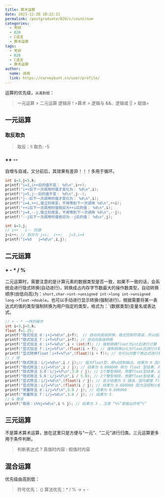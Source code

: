 ```yaml
---
title: 算术运算
date: 2021-12-28 10:22:11
permalink: /postgraduate/820/c/count/num
categories: 
  - 考研
  - 820
  - C语言
  - 算术运算
tags: 
  - 考研
  - 820
  - C语言
  - 算术运算
author: 
  name: 诚城
  link: https://carveybunt.cn/user/profile/
---
```

运算的优先级，`从高到低`：
> 一元运算 > 二元运算 
  逻辑非 ! >算术 > 逻辑与 &&、逻辑或 || > 赋值=
## 一元运算
### 取反取负
> 取反：!i
  取负: -5
### ++  --
自增与自减，又分前后，其效果有差异！！！多用于循环。
```c
int i=3,j=5,k;
printf("i=3,i++后的值不变： %d\n",i++);
printf("i++后下一次调用时值才变化为： %d\n",i);
printf("j=5,j--后的值不变： %d\n",j--);
printf("j--后下一次调用时值才变化为： %d\n",i);
printf("i=4,++i,值立刻改变，不用等到下一次调用 %d\n",++i);
printf("++i后下一次调用时值依旧为++i后的值： %d\n",i);
printf("j=4,--j,值立刻改变，不用等到下一次调用 %d\n",--j);
printf("--j后下一次调用时值依旧为--j后的值： %d\n",j);
```
```c
int i=3,j;
// i++   i-- 同理
j=i++; // 拆分为 j=i;  i++;   j=3,i=4 
printf("i=%d   j=%d\n",i,j);
```
## 二元运算
### +  -   * /  %
二元运算时，需要注意的是计算元素的数据类型是否一致，如果不一致的话，会系统会进行隐式转换(自动进行)，转换成占内存字节数最大的操作数类型，自动转换顺序(由低向高)为：`short,char->int->unsigned int->long int->unsigned long->float->double`。也可以手动进行显示转换(强制进行)，根据需要将某一表达式的值的类型强制转换为用户指定的类型，格式为：`(数据类型)变量名或表达式。
```c
// + - * 一样的操作
int i=3,j=5,k;
float f=1.25;
printf("隐式加法 d：i+j=%d\n",i+f);  // 自动向高级转换，格式控制符错误，所以结果错误
printf("隐式加法 f：i+f=%f\n",i+f); // 自动向高级转换
printf("显式加法 d：i+f=%d\n",i + (int)f); // 强制转换float为int后进行计算
printf("显式加法 f：i+j=%f\n",(float)i + f); // 强制转换int为float后进行计算
printf("显式转换float：i+f=%f\n",(float)(i + f)); // 也可以对整个表达式进行转换
// / 除
printf("隐式除法：i/j=%d\n",i / j);// 值为float型，用%d控制输出，结果为 0 因为自动转为int  为什么？？
printf("隐式除法：i/j=%f\n",i / j); // 结果为 0.000000 转为 float 型结果，并且结果也是错误的。 为什么？？？
printf("隐式除法 3.0：i/j=%f\n",3.0 / j); // 2个整型相除，想要float型结果，必须将其中一个墙转float型！ 结果为 0.600000
printf("隐式除法 5.0：i/j=%f\n",i / 5.0); // 2个整型相除，想要float型结果，必须将其中一个墙转float型！ 结果为 0.600000
printf("显式除法：i/j=%d\n",(float)i / j); // 显示结果为 5 错误，因为都是 float 型，但是却用了 %d 来控制
printf("显式除法：i/j=%f\n",(float)i / j); // 结果为 0.600000 因为没控制小数尾数，默认6位小数
printf("常量除法 d：i/j=%f\n",3.0 / j); // 结果为 0.600000
printf("常量除法 f：i/j=%d\n",3.0 / j); // 结果为 5
// & 取余
printf("取余：i%%j=%d\n",i % j); // 结果为 3 ，注意 “%%”是输出符号“%”
```
## 三元运算
不是算术算术运算，放在这里只是方便与“一元”、“二元”进行归类。三元运算更多用于条件判断。
> 判断表达式 ? 真值时内容 : 假值时内容
## 混合运算
优先级由高到低：
> 符号优先： ()
  算法优先：* / % -> + -
